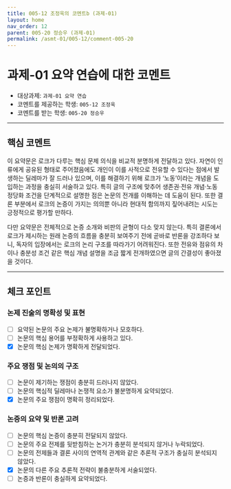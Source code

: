 ```yaml
---
title: 005-12 조정욱의 코멘트b (과제-01) 
layout: home
nav_order: 12
parent: 005-20 정승우 (과제-01)
permalink: /asmt-01/005-12/comment-005-20
---
```


# 과제-01 요약 연습에 대한 코멘트

- 대상과제: `과제-01 요약 연습`
- 코멘트를 제공하는 학생: `005-12 조정욱` 
- 코멘트를 받는 학생: `005-20 정승우` 

---

## 핵심 코멘트

이 요약문은 로크가 다루는 핵심 문제 의식을 비교적 분명하게 전달하고 있다. 자연이 인류에게 공유된 형태로 주어졌음에도 개인이 이를 사적으로 전유할 수 있다는 점에서 발생하는 딜레마가 잘 드러나 있으며, 이를 해결하기 위해 로크가 ‘노동’이라는 개념을 도입하는 과정을 충실히 서술하고 있다. 특히 글의 구조에 맞추어 생존권·전유 개념·노동 정당화 조건을 단계적으로 설명한 점은 논문의 전개를 이해하는 데 도움이 된다. 또한 결론 부분에서 로크의 논증이 가지는 의의뿐 아니라 현대적 함의까지 짚어내려는 시도는 긍정적으로 평가할 만하다.

다만 요약문은 전체적으로 논증 소개와 비판의 균형이 다소 맞지 않는다. 특히 결론에서 로크가 제시하는 원래 논증의 흐름을 충분히 보여주기 전에 곧바로 반론을 강조하다 보니, 독자의 입장에서는 로크의 논리 구조를 따라가기 어려워진다. 또한 전유와 점유의 차이나 충분성 조건 같은 핵심 개념 설명을 조금 짧게 전개하였으면 글의 간결성이 좋아졌을 것이다.

---

## 체크 포인트

### 논제 진술의 명확성 및 표현  
- [ ] 요약된 논문의 주요 논제가 불명확하거나 모호하다.  
- [ ] 논문의 핵심 용어를 부정확하게 사용하고 있다.  
- [x] 논문의 핵심 논제가 명확하게 전달되었다.  

### 주요 쟁점 및 논의의 구조  
- [ ] 논문이 제기하는 쟁점이 충분히 드러나지 않았다.  
- [ ] 논문의 핵심적 딜레마나 논쟁적 요소가 불분명하게 요약되었다.  
- [x] 논문의 주요 쟁점이 명확히 정리되었다.  

### 논증의 요약 및 반론 고려  
- [ ] 논문의 핵심 논증이 충분히 전달되지 않았다.  
- [ ] 논문의 주요 전제를 뒷받침하는 논거가 충분히 분석되지 않거나 누락되었다.  
- [ ] 논문의 전제들과 결론 사이의 연역적 관계와 같은 추론적 구조가 충실히 분석되지 않았다.  
- [x] 논문의 다른 주요 추론적 전략이 불충분하게 서술되었다.
- [ ] 논증과 반론이 충실하게 요약되었다. 